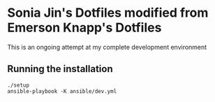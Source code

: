 # Sonia Jin's Dotfiles modified from Emerson Knapp's Dotfiles

This is an ongoing attempt at my complete development environment

## Running the installation

```
./setup
ansible-playbook -K ansible/dev.yml
```
